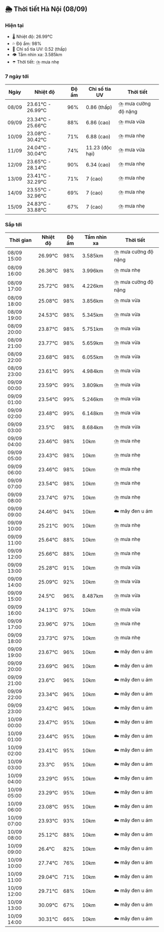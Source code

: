 ## 🌦️ Thời tiết Hà Nội (08/09)

### Hiện tại

- 🌡️ Nhiệt độ: 26.99℃
- 💦 Độ ẩm: 98%
- 🌟 Chỉ số tia UV: 0.52 (thấp)
- 👁️ Tầm nhìn xa: 3.585km
- ☂️ Thời tiết: ⛈️ mưa nhẹ

### 7 ngày tới

| Ngày | Nhiệt độ | Độ ẩm | Chỉ số tia UV | Thời tiết |
| --- | --- | --- | --- | --- |
| 08/09 | 23.61℃ - 26.99℃ | 96% | 0.86 (thấp) | ⛈️ mưa cường độ nặng |
| 09/09 | 23.34℃ - 25.66℃ | 88% | 6.86 (cao) | ⛈️ mưa vừa |
| 10/09 | 23.08℃ - 30.42℃ | 71% | 6.88 (cao) | ⛈️ mưa nhẹ |
| 11/09 | 24.04℃ - 30.04℃ | 74% | 11.23 (độc hại) | ⛈️ mưa vừa |
| 12/09 | 23.65℃ - 28.14℃ | 90% | 6.34 (cao) | ⛈️ mưa nhẹ |
| 13/09 | 23.41℃ - 32.29℃ | 71% | 7 (cao) | ⛈️ mưa nhẹ |
| 14/09 | 23.55℃ - 32.96℃ | 69% | 7 (cao) | ⛈️ mưa nhẹ |
| 15/09 | 24.83℃ - 33.88℃ | 67% | 7 (cao) | ⛈️ mưa nhẹ |

### Sắp tới

| Thời gian | Nhiệt độ | Độ ẩm | Tầm nhìn xa | Thời tiết |
| --- | --- | --- | --- | --- |
| 08/09 15:00 | 26.99℃ | 98% | 3.585km | ⛈️ mưa cường độ nặng |
| 08/09 16:00 | 26.36℃ | 98% | 3.996km | ⛈️ mưa nhẹ |
| 08/09 17:00 | 25.72℃ | 98% | 4.226km | ⛈️ mưa cường độ nặng |
| 08/09 18:00 | 25.08℃ | 98% | 3.856km | ⛈️ mưa vừa |
| 08/09 19:00 | 24.53℃ | 98% | 5.345km | ⛈️ mưa vừa |
| 08/09 20:00 | 23.87℃ | 98% | 5.751km | ⛈️ mưa vừa |
| 08/09 21:00 | 23.77℃ | 98% | 5.659km | ⛈️ mưa vừa |
| 08/09 22:00 | 23.68℃ | 98% | 6.055km | ⛈️ mưa vừa |
| 08/09 23:00 | 23.61℃ | 99% | 4.984km | ⛈️ mưa vừa |
| 09/09 00:00 | 23.59℃ | 99% | 3.809km | ⛈️ mưa vừa |
| 09/09 01:00 | 23.54℃ | 99% | 5.246km | ⛈️ mưa vừa |
| 09/09 02:00 | 23.48℃ | 99% | 6.148km | ⛈️ mưa vừa |
| 09/09 03:00 | 23.5℃ | 98% | 8.684km | ⛈️ mưa vừa |
| 09/09 04:00 | 23.46℃ | 98% | 10km | ⛈️ mưa nhẹ |
| 09/09 05:00 | 23.43℃ | 98% | 10km | ⛈️ mưa nhẹ |
| 09/09 06:00 | 23.46℃ | 98% | 10km | ⛈️ mưa nhẹ |
| 09/09 07:00 | 23.54℃ | 98% | 10km | ⛈️ mưa nhẹ |
| 09/09 08:00 | 23.74℃ | 97% | 10km | ⛈️ mưa nhẹ |
| 09/09 09:00 | 24.46℃ | 94% | 10km | ☁️ mây đen u ám |
| 09/09 10:00 | 25.21℃ | 90% | 10km | ⛈️ mưa nhẹ |
| 09/09 11:00 | 25.64℃ | 88% | 10km | ⛈️ mưa nhẹ |
| 09/09 12:00 | 25.66℃ | 88% | 10km | ⛈️ mưa nhẹ |
| 09/09 13:00 | 25.28℃ | 91% | 10km | ⛈️ mưa vừa |
| 09/09 14:00 | 25.09℃ | 92% | 10km | ⛈️ mưa vừa |
| 09/09 15:00 | 24.5℃ | 96% | 8.487km | ⛈️ mưa vừa |
| 09/09 16:00 | 24.13℃ | 97% | 10km | ⛈️ mưa vừa |
| 09/09 17:00 | 23.96℃ | 97% | 10km | ⛈️ mưa nhẹ |
| 09/09 18:00 | 23.73℃ | 97% | 10km | ⛈️ mưa nhẹ |
| 09/09 19:00 | 23.67℃ | 96% | 10km | ☁️ mây đen u ám |
| 09/09 20:00 | 23.69℃ | 96% | 10km | ☁️ mây đen u ám |
| 09/09 21:00 | 23.6℃ | 96% | 10km | ☁️ mây đen u ám |
| 09/09 22:00 | 23.34℃ | 96% | 10km | ☁️ mây đen u ám |
| 09/09 23:00 | 23.42℃ | 96% | 10km | ☁️ mây đen u ám |
| 10/09 00:00 | 23.47℃ | 95% | 10km | ☁️ mây đen u ám |
| 10/09 01:00 | 23.44℃ | 95% | 10km | ☁️ mây đen u ám |
| 10/09 02:00 | 23.41℃ | 95% | 10km | ☁️ mây đen u ám |
| 10/09 03:00 | 23.3℃ | 95% | 10km | ☁️ mây đen u ám |
| 10/09 04:00 | 23.29℃ | 95% | 10km | ☁️ mây đen u ám |
| 10/09 05:00 | 23.29℃ | 95% | 10km | ☁️ mây đen u ám |
| 10/09 06:00 | 23.08℃ | 95% | 10km | ☁️ mây đen u ám |
| 10/09 07:00 | 23.93℃ | 93% | 10km | ☁️ mây đen u ám |
| 10/09 08:00 | 25.12℃ | 88% | 10km | ☁️ mây đen u ám |
| 10/09 09:00 | 26.4℃ | 82% | 10km | ☁️ mây đen u ám |
| 10/09 10:00 | 27.74℃ | 76% | 10km | ☁️ mây đen u ám |
| 10/09 11:00 | 29.04℃ | 71% | 10km | ☁️ mây đen u ám |
| 10/09 12:00 | 29.71℃ | 68% | 10km | ☁️ mây đen u ám |
| 10/09 13:00 | 30.09℃ | 67% | 10km | ☁️ mây đen u ám |
| 10/09 14:00 | 30.31℃ | 66% | 10km | ☁️ mây đen u ám |
